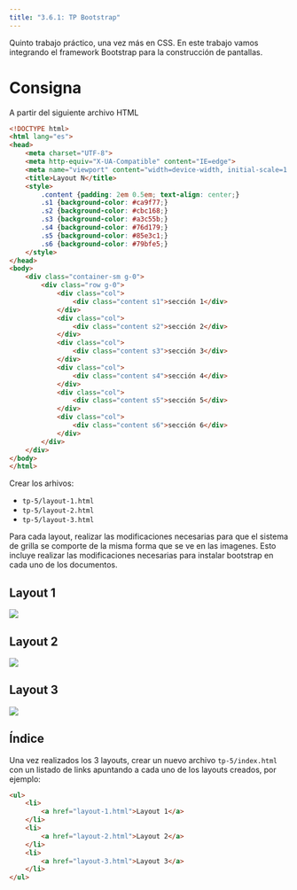```yaml
---
title: "3.6.1: TP Bootstrap"
---
```


Quinto trabajo práctico, una vez más en CSS. En este trabajo vamos integrando el framework Bootstrap para la construcción de pantallas.

# Consigna

A partir del siguiente archivo HTML

```html
<!DOCTYPE html>
<html lang="es">
<head>
    <meta charset="UTF-8">
    <meta http-equiv="X-UA-Compatible" content="IE=edge">
    <meta name="viewport" content="width=device-width, initial-scale=1.0">
    <title>Layout N</title>
    <style>
        .content {padding: 2em 0.5em; text-align: center;}
        .s1 {background-color: #ca9f77;}
        .s2 {background-color: #cbc168;}
        .s3 {background-color: #a3c55b;}
        .s4 {background-color: #76d179;}
        .s5 {background-color: #85e3c1;}
        .s6 {background-color: #79bfe5;}
    </style>
</head>
<body>
    <div class="container-sm g-0">
        <div class="row g-0">
            <div class="col">
                <div class="content s1">sección 1</div>
            </div>
            <div class="col">
                <div class="content s2">sección 2</div>
            </div>
            <div class="col">
                <div class="content s3">sección 3</div>
            </div>
            <div class="col">
                <div class="content s4">sección 4</div>
            </div>
            <div class="col">
                <div class="content s5">sección 5</div>
            </div>
            <div class="col">
                <div class="content s6">sección 6</div>
            </div>
        </div>
    </div>
</body>
</html>
```

Crear los arhivos:

- `tp-5/layout-1.html`
- `tp-5/layout-2.html`
- `tp-5/layout-3.html`

Para cada layout, realizar las modificaciones necesarias para que el sistema de grilla se comporte de la misma forma que se ve en las imagenes. Esto incluye realizar las modificaciones necesarias para instalar bootstrap en cada uno de los documentos.

## Layout 1

![](/img/layout-1.png)

## Layout 2

![](/img/layout-2.png)

## Layout 3

![](/img/layout-3.png)

## Índice

Una vez realizados los 3 layouts, crear un nuevo archivo `tp-5/index.html` con un listado de links apuntando a cada uno de los layouts creados, por ejemplo: 

```html
<ul>
    <li>
        <a href="layout-1.html">Layout 1</a>
    </li>
    <li>
        <a href="layout-2.html">Layout 2</a>
    </li>
    <li>
        <a href="layout-3.html">Layout 3</a>
    </li>
</ul>
```